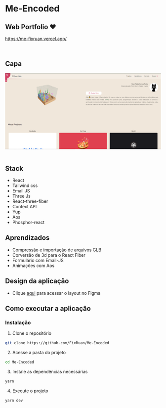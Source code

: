 # Me-Encoded

## Web Portfolio ❤
https://me-fixruan.vercel.app/

<br />

## Capa

<img src="./Capa.png" /> <br/> <br/>

## Stack

- React
- Tailwind css
- Email JS
- Three Js
- React-three-fiber
- Context API
- Yup
- Aos
- Phosphor-react

## Aprendizados

- Compressão e importação de arquivos GLB
- Corversão de 3d para o React Fiber
- Formulário com Email-JS
- Animações com Aos

## Design da aplicação

- Clique [aqui](https://www.figma.com/file/jvyXTY1oTe0KZqadBthS4q/Port?node-id=0%3A1) para acessar o layout no Figma

## Como executar a aplicação

### Instalação

1. Clone o repositório

```bash
git clone https://github.com/FixRuan/Me-Encoded
```

2. Acesse a pasta do projeto

```bash
cd Me-Encoded
```

3. Instale as dependências necessárias

```bash
yarn
```

4. Execute o projeto

```bash
yarn dev
```
